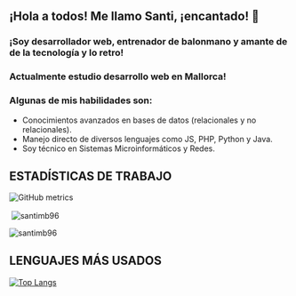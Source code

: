## ¡Hola a todos! Me llamo Santi, ¡encantado! 👋

### ¡Soy desarrollador web, entrenador de balonmano y amante de de la tecnología y lo retro!

### Actualmente estudio desarrollo web en Mallorca!

### Algunas de mis habilidades son:


- Conocimientos avanzados en bases de datos (relacionales y no relacionales).
- Manejo directo de diversos lenguajes como JS, PHP, Python y Java.
- Soy técnico en Sistemas Microinformáticos y Redes.


## ESTADÍSTICAS DE TRABAJO

![GitHub metrics](https://metrics.lecoq.io/santimb96)<br>



<p>&nbsp;<img align="center" src="https://github-readme-stats.vercel.app/api?username=santimb96&show_icons=true&locale=en" alt="santimb96" /></p>

<p><img align="center" src="https://github-readme-streak-stats.herokuapp.com/?user=santimb96&" alt="santimb96" /></p>


## LENGUAJES MÁS USADOS

[![Top Langs](https://github-readme-stats.vercel.app/api/top-langs/?username=santimb96)](https://github.com/santimb96/github-readme-stats)




